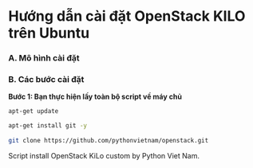 # Hướng dẫn cài đặt OpenStack KILO trên Ubuntu
### A. Mô hình cài đặt
### B. Các bước cài đặt
<b>Bước 1: Bạn thực hiện lấy toàn bộ script về máy chủ</b>

```sh
apt-get update

apt-get install git -y
	
git clone https://github.com/pythonvietnam/openstack.git

```




Script install OpenStack KiLo custom by Python Viet Nam. 
